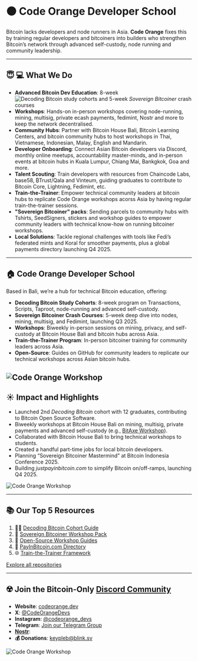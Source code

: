# 🟠 Code Orange Developer School

Bitcoin lacks developers and node runners in Asia. **Code Orange** fixes this by training regular developers and bitcoiners into builders who strengthen Bitcoin’s network through advanced self-custody, node running and community leadership.

---

## **😇 💻 What We Do**

- **Advanced Bitcoin Dev Education**: 8-week ![*Decoding Bitcoin* study cohorts](https://bitcoindevs.xyz/decoding/communities/code-orange) and 5-week *Sovereign Bitcoiner* crash courses
- **Workshops**: Hands-on in-person workshops covering node-running, mining, multisig, private ecash payments, fedimint, Nostr and more to keep the network decentralised.  
- **Community Hubs**: Partner with Bitcoin House Bali, Bitcoin Learning Centers, and bitcoin community hubs to host workshops in Thai, Vietnamese, Indonesian, Malay, English and Mandarin.  
- **Developer Onboarding**: Connect Asian Bitcoin developers via Discord, monthly online meetups, accountability master-minds, and in-person events at bitcoin hubs in Kuala Lumpur, Chiang Mai, Bankgkok, Goa and more. 
- **Talent Scouting**: Train developers with resources from Chaincode Labs, base58, ₿Trust/Qala and Vinteum, guiding graduates to contribute to Bitcoin Core, Lightning, Fedimint, etc.
- **Train-the-Trainer**: Empower technical community leaders at bitcoin hubs to replicate Code Orange workshops acorss Asia by having regular train-the-trainer sessions.
- **"Sovereign Bitcoiner" packs**: Sending parcels to community hubs with Tshirts, SeedSigners, stickers and workshop guides to empower community leaders with technical know-how on running bitcoiner workshops.
- **Local Solutions**: Tackle regional challenges with tools like Fedi’s federated mints and Koral for smoother payments, plus a global payments directory launching Q4 2025.  
---

## **🏠 Code Orange Developer School**

Based in Bali, we’re a hub for technical Bitcoin education, offering:  

- **Decoding Bitcoin Study Cohorts**: 8-week program on Transactions, Scripts, Taproot, node-running and advanced self-custody.  
- **Sovereign Bitcoiner Crash Courses**: 5-week deep dive into nodes, mining, multisig, and Fedimint, launching Q3 2025.  
- **Workshops**: Biweekly in-person sessions on mining, privacy, and self-custody at Bitcoin House Bali and bitcoin hubs across Asia.  
- **Train-the-Trainer Program**: In-person bitcoiner training for community leaders across Asia. 
- **Open-Source**: Guides on GitHub for community leaders to replicate our technical workshops across Asian bitcoin hubs.  

![Code Orange Workshop](https://pbs.twimg.com/media/GpYYjPmacAAZxMJ?format=jpg&name=large)
---

## **☀️ Impact and Highlights**

- Launched 2nd *Decoding Bitcoin* cohort with 12 graduates, contributing to Bitcoin Open Source Software.  
- Biweekly workshops at Bitcoin House Bali on mining, multisig, private payments and advanced self-custody (e.g., [BitAxe Workshop](https://x.com/btchousebali/status/1883250217107271738)).  
- Collaborated with Bitcoin House Bali to bring technical workshops to students.  
- Created a handful part-time jobs for local bitcoin developers.  
- Planning “Sovereign Bitcoiner Mastermind” at Bitcoin Indonesia Conference 2025.  
- Building *justpayinbitcoin.com* to simplify Bitcoin on/off-ramps, launching Q4 2025.  

![Code Orange Workshop](https://via.placeholder.com/600x300.png?text=Code+Orange+Workshop) <!-- Replace with actual image URL -->

---

## **📚 Our Top 5 Resources**

1. 👩‍💻 [Decoding Bitcoin Cohort Guide](https://github.com/codeorange/decoding-bitcoin)  
2. 📘 [Sovereign Bitcoiner Workshop Pack](https://github.com/codeorange/sovereign-bitcoiner)  
3. 🔧 [Open-Source Workshop Guides](https://github.com/codeorange/workshop-guides)  
4. 💸 [PayInBitcoin.com Directory](https://payinbitcoin.com)  
5. 🌐 [Train-the-Trainer Framework](https://github.com/codeorange/train-the-trainer)  

[Explore all repositories](https://github.com/codeorange)

---

## **☢️ Join the Bitcoin-Only [Discord Community](https://discord.gg/xd6dmPF9bA)**

- **Website**: [codeorange.dev](https://codeorange.dev)  
- **X**: [@CodeOrangeDevs](https://x.com/CodeOrangeDevs)  
- **Instagram**: [@codeorange_devs](https://instagram.com/codeorangedevs)  
- **Telegram**: [Join our Telegram Group](https://t.me/codeorangedevs)  
- **[Nostr](https://primal.net/p/npub1gxqyeea3xspkd68mxlxsvvk3gdzdd555u504ynwpdj0ghg503mvq2gydt0)**:   
- **💰 Donations**: keypleb@blink.sv

![Code Orange Workshop](https://pbs.twimg.com/media/GoLACdXbYAA_vv1?format=jpg&name=large)
